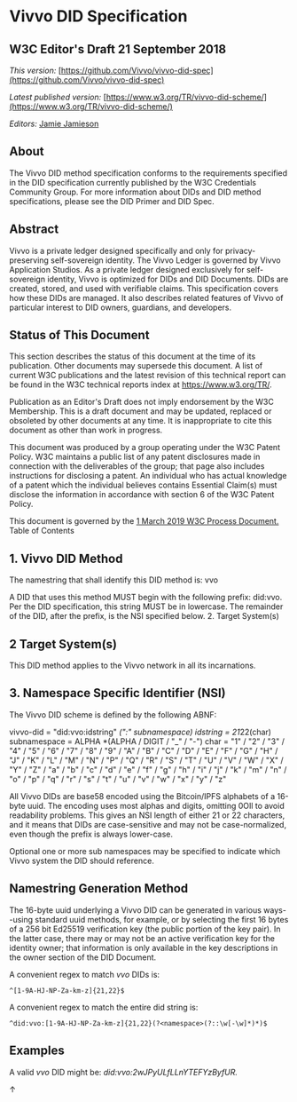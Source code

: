 # Vivvo DID Specification
##  W3C Editor's Draft 21 September 2018 

*This version:*
[https://github.com/Vivvo/vivvo-did-spec](https://github.com/Vivvo/vivvo-did-spec)

*Latest published version:*
[https://www.w3.org/TR/vivvo-did-scheme/](https://www.w3.org/TR/vivvo-did-scheme/)

*Editors:*
[Jamie Jamieson](https://github.com/jjamieson1)

## About
The Vivvo DID method specification conforms to the requirements specified in the DID specification currently published by the W3C Credentials Community Group. For more information about DIDs and DID method specifications, please see the DID Primer and DID Spec.

## Abstract
Vivvo is a private ledger designed specifically and only for privacy-preserving self-sovereign identity. The Vivvo Ledger is governed by Vivvo Application Studios. As a private ledger designed exclusively for self-sovereign identity, Vivvo is optimized for DIDs and DID Documents. DIDs are created, stored, and used with verifiable claims. This specification covers how these DIDs are managed. It also describes related features of Vivvo of particular interest to DID owners, guardians, and developers.

## Status of This Document
This section describes the status of this document at the time of its publication. Other documents may supersede this document. A list of current W3C publications and the latest revision of this technical report can be found in the W3C technical reports index at https://www.w3.org/TR/.

Publication as an Editor's Draft does not imply endorsement by the W3C Membership. This is a draft document and may be updated, replaced or obsoleted by other documents at any time. It is inappropriate to cite this document as other than work in progress.

This document was produced by a group operating under the W3C Patent Policy. W3C maintains a public list of any patent disclosures made in connection with the deliverables of the group; that page also includes instructions for disclosing a patent. An individual who has actual knowledge of a patent which the individual believes contains Essential Claim(s) must disclose the information in accordance with section 6 of the W3C Patent Policy.

This document is governed by the [1 March 2019 W3C Process Document.](https://www.w3.org/2019/Process-20190301/)
Table of Contents

##  1. Vivvo DID Method

The namestring that shall identify this DID method is: vvo

A DID that uses this method MUST begin with the following prefix: did:vvo. Per the DID specification, this string MUST be in lowercase. The remainder of the DID, after the prefix, is the NSI specified below.
2. Target System(s)

##  2 Target System(s)

This DID method applies to the Vivvo network in all its incarnations.

##  3. Namespace Specific Identifier (NSI)

The Vivvo DID scheme is defined by the following ABNF:

vivvo-did = "did:vvo:idstring" *(":" subnamespace)
idstring = 21*22(char)
subnamespace = ALPHA *(ALPHA / DIGIT / "_" / "-")
char = "1" / "2" / "3" / "4" / "5" / "6" / "7" / "8" / "9" / "A" / "B" / "C"
    / "D" / "E" / "F" / "G" / "H" / "J" / "K" / "L" / "M" / "N" / "P" / "Q"
    / "R" / "S" / "T" / "U" / "V" / "W" / "X" / "Y" / "Z" / "a" / "b" / "c"
    / "d" / "e" / "f" / "g" / "h" / "i" / "j" / "k" / "m" / "n" / "o" / "p"
    / "q" / "r" / "s" / "t" / "u" / "v" / "w" / "x" / "y" / "z"

All Vivvo DIDs are base58 encoded using the Bitcoin/IPFS alphabets of a 16-byte uuid. The encoding uses most alphas and digits, omitting 0OIl to avoid readability problems. This gives an NSI length of either 21 or 22 characters, and it means that DIDs are case-sensitive and may not be case-normalized, even though the prefix is always lower-case.

Optional one or more sub namespaces may be specified to indicate which Vivvo system the DID should reference.

## Namestring Generation Method

The 16-byte uuid underlying a Vivvo DID can be generated in various ways--using standard uuid methods, for example, or by selecting the first 16 bytes of a 256 bit Ed25519 verification key (the public portion of the key pair). In the latter case, there may or may not be an active verification key for the identity owner; that information is only available in the key descriptions in the owner section of the DID Document.

A convenient regex to match *vvo* DIDs is:

``` ^[1-9A-HJ-NP-Za-km-z]{21,22}$ ```

A convenient regex to match the entire did string is:

``` ^did:vvo:[1-9A-HJ-NP-Za-km-z]{21,22}(?<namespace>(?::\w[-\w]*)*)$ ```

## Examples

A valid *vvo* DID might be: *did:vvo:2wJPyULfLLnYTEFYzByfUR.*

↑ 
